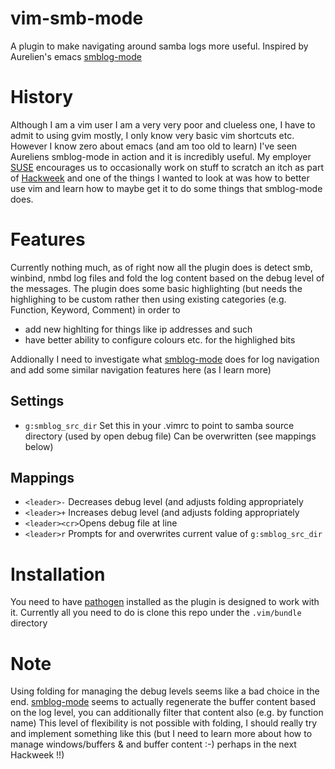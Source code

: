 # vim-smb-mode
A plugin to make navigating around samba logs more useful. Inspired by Aurelien's emacs [smblog-mode](https://github.com/aaptel/smblog-mode)

# History
Although I am a vim user I am a very very poor and clueless one, I have to admit to using gvim mostly, I only know very basic vim shortcuts etc. However I know zero about emacs (and am too old to learn) I've seen Aureliens smblog-mode in action and it is incredibly useful. My employer [SUSE](https://www.suse.com/) encourages us to occasionally work on stuff to scratch an itch as part of [Hackweek](https://hackweek.suse.com/about) and one of the things I wanted to look at was how to better use vim and learn how to maybe get it to do some things that smblog-mode does.

# Features
Currently nothing much, as of right now all the plugin does is detect smb, winbind, nmbd log files and fold the log content based on the debug level of the messages. The plugin does some basic highlighting (but needs the highlighing to be custom rather then using existing categories (e.g. Function, Keyword, Comment) in order to

* add new highlting for things like ip addresses and such
* have better ability to configure colours etc. for the highlighed bits

Addionally I need to investigate what [smblog-mode](https://github.com/aaptel/smblog-mode) does for log navigation and add some similar navigation features here (as I learn more)

## Settings

* `g:smblog_src_dir` Set this in your .vimrc to point to samba source directory (used by open debug file) Can be overwritten (see mappings below)
## Mappings

* `<leader>-`   Decreases debug level (and adjusts folding appropriately
* `<leader>+`   Increases debug level (and adjusts folding appropriately
* `<leader><cr>`Opens debug file at line
* `<leader>r`   Prompts for and overwrites current value of `g:smblog_src_dir`


# Installation
You need to have [pathogen](https://www.vim.org/scripts/script.php?script_id=2332) installed as the plugin is designed to work with it. Currently all you need to do is clone this repo under the `.vim/bundle` directory

# Note
Using folding for managing the debug levels seems like a bad choice in the end. [smblog-mode](https://github.com/aaptel/smblog-mode) seems to actually regenerate the buffer content based on the log level, you can additionally filter that content also (e.g. by function name) This level of flexibility is not possible with folding, I should really try and implement something like this (but I need to learn more about how to manage windows/buffers & and buffer content :-) perhaps in the next Hackweek !!) 
